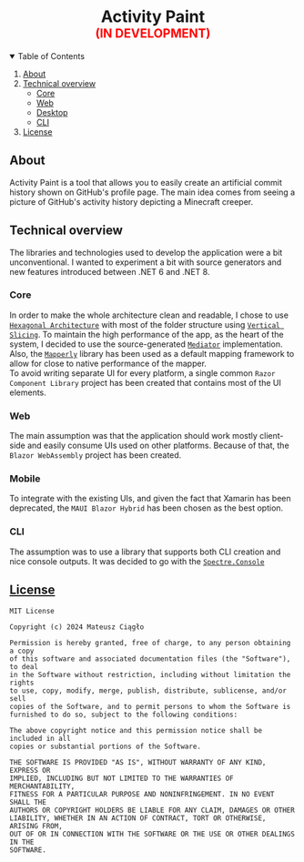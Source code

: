 <h1 align="center">Activity Paint<br><span style="color:red;font-size:.75em;">(IN DEVELOPMENT)</span></h1>

<details open="open">
  <summary>Table of Contents</summary>
  <ol>
    <li><a href="#about">About</a></li>
    <li>
        <a href="#technical-overview">Technical overview</a>
        <ul>
            <li><a href="#core">Core</a></li>
            <li><a href="#web">Web</a></li>
            <li><a href="#desktop">Desktop</a></li>
            <li><a href="#cli">CLI</a></li>
        </ul>
    <li><a href="#license">License</a></li>
  </ol>
</details>

## About

Activity Paint is a tool that allows you to easily create an artificial commit history shown on GitHub's profile page. The main idea comes from seeing a picture of GitHub's activity history depicting a Minecraft creeper.

## Technical overview

The libraries and technologies used to develop the application were a bit unconventional. I wanted to experiment a bit with source generators and new features introduced between .NET 6 and .NET 8.

### Core

In order to make the whole architecture clean and readable, I chose to use [`Hexagonal Architecture`](https://en.wikipedia.org/wiki/Hexagonal_architecture_(software)) with most of the folder structure using [`Vertical Slicing`](https://en.wikipedia.org/wiki/Vertical_slice). To maintain the high performance of the app, as the heart of the system, I decided to use the source-generated [`Mediator`](https://github.com/martinothamar/Mediator) implementation. Also, the [`Mapperly`](https://github.com/riok/mapperly) library has been used as a default mapping framework to allow for close to native performance of the mapper.\
To avoid writing separate UI for every platform, a single common `Razor Component Library` project has been created that contains most of the UI elements.

### Web

The main assumption was that the application should work mostly client-side and easily consume UIs used on other platforms. Because of that, the `Blazor WebAssembly` project has been created.

### Mobile

To integrate with the existing UIs, and given the fact that Xamarin has been deprecated, the `MAUI Blazor Hybrid` has been chosen as the best option.

### CLI

The assumption was to use a library that supports both CLI creation and nice console outputs. It was decided to go with the [`Spectre.Console`](https://github.com/spectreconsole/spectre.console)

## [License](/./LICENSE)

```
MIT License

Copyright (c) 2024 Mateusz Ciągło

Permission is hereby granted, free of charge, to any person obtaining a copy
of this software and associated documentation files (the "Software"), to deal
in the Software without restriction, including without limitation the rights
to use, copy, modify, merge, publish, distribute, sublicense, and/or sell
copies of the Software, and to permit persons to whom the Software is
furnished to do so, subject to the following conditions:

The above copyright notice and this permission notice shall be included in all
copies or substantial portions of the Software.

THE SOFTWARE IS PROVIDED "AS IS", WITHOUT WARRANTY OF ANY KIND, EXPRESS OR
IMPLIED, INCLUDING BUT NOT LIMITED TO THE WARRANTIES OF MERCHANTABILITY,
FITNESS FOR A PARTICULAR PURPOSE AND NONINFRINGEMENT. IN NO EVENT SHALL THE
AUTHORS OR COPYRIGHT HOLDERS BE LIABLE FOR ANY CLAIM, DAMAGES OR OTHER
LIABILITY, WHETHER IN AN ACTION OF CONTRACT, TORT OR OTHERWISE, ARISING FROM,
OUT OF OR IN CONNECTION WITH THE SOFTWARE OR THE USE OR OTHER DEALINGS IN THE
SOFTWARE.
```